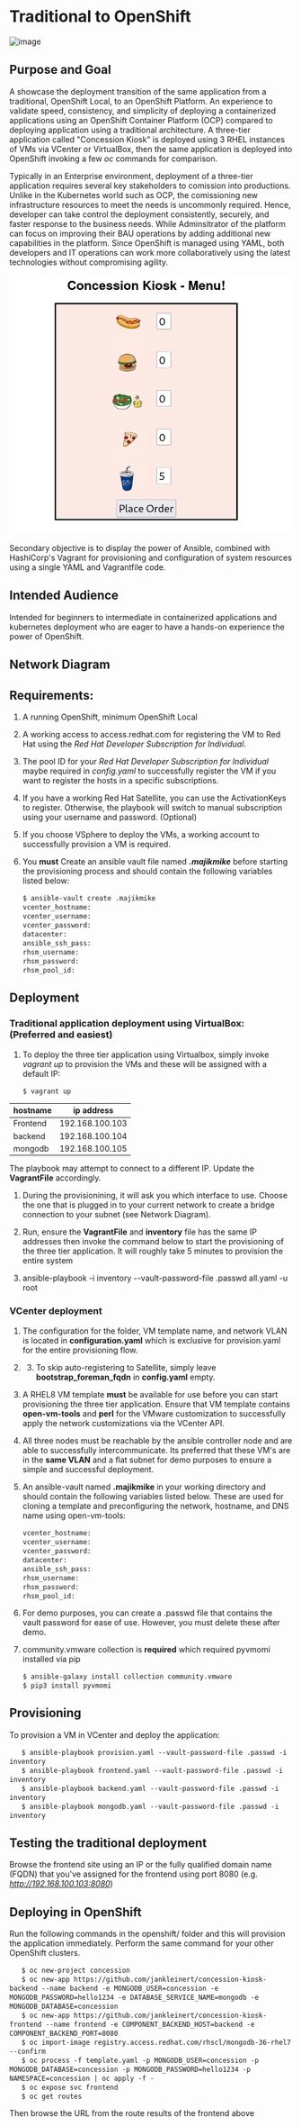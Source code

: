
# Traditional to OpenShift



![image](https://user-images.githubusercontent.com/41275866/227836282-daf0b719-c997-4bfd-b84a-c69ceca73066.png)




## Purpose and Goal

A showcase the deployment transition of the same application from a traditional, OpenShift Local, to an OpenShift Platform. An experience to validate speed, consistency, and simplicity of deploying a containerized applications using an OpenShift Container Platform (OCP) compared to deploying application using a traditional architecture. A three-tier application called "Concession Kiosk" is deployed using 3 RHEL instances of VMs via VCenter or VirtualBox, then the same application is deployed into OpenShift invoking a few *oc* commands for comparison. 

Typically in an Enterprise environment, deployment of a three-tier application requires several key stakeholders to comission into productions. Unlike in the Kubernetes world such as OCP, the comissioning new infrastructure resources to meet the needs is uncommonly required. Hence, developer can take control the deployment consistently, securely, and faster response to the business needs. While Adminsitrator of the platform can focus on improving their BAU operations by adding additional new capabilities in the platform. Since OpenShift is managed using YAML, both developers and IT operations can work more collaboratively using the latest technologies without compromising agility.

![The Sample Application](https://raw.githubusercontent.com/itsbanjo/concession-kiosk-demo/aae0e3838c9074da7986672a38455ae7a411e96f/artefacts/concession-kiosk.png)

Secondary objective is to display the power of Ansible, combined with HashiCorp's Vagrant for provisioning and configuration of system resources using a single YAML and Vagrantfile code.

## Intended Audience

Intended for beginners to intermediate in containerized applications and kubernetes deployment who are eager to have a hands-on experience the power of OpenShift.

## Network Diagram

## Requirements:

1. A running OpenShift, minimum OpenShift Local
2. A working access to access.redhat.com for registering the VM to Red Hat using the *Red Hat Developer Subscription for Individual*.
3. The pool ID for your *Red Hat Developer Subscription for Individual* maybe required in *config.yaml* to successfully register the VM if you want to register the hosts in a specific subscriptions. 
4. If you have a working Red Hat Satellite, you can use the ActivationKeys to register. Otherwise, the playbook will switch to manual subscription using your username and password. (Optional)
5. If you choose VSphere to deploy the VMs, a working account to successfully provision a VM is required. 
6. You **must** Create an ansible vault file named ***.majikmike*** before starting the provisioning process and should contain the following variables listed below:


       $ ansible-vault create .majikmike
       vcenter_hostname:
       vcenter_username:  
       vcenter_password:  
       datacenter:  
       ansible_ssh_pass:  
       rhsm_username: 
       rhsm_password: 
       rhsm_pool_id: 


## Deployment 
### Traditional application deployment using VirtualBox: (Preferred and easiest)
1. To deploy the three tier application using Virtualbox, simply invoke *vagrant up* to provision the VMs and these will be assigned with a default IP:

       $ vagrant up    

| hostname  | ip address      |
|-----------|-----------------|
| Frontend  | 192.168.100.103 |
| backend   | 192.168.100.104 | 
| mongodb   | 192.168.100.105 | 

The playbook may attempt to connect to a different IP. Update the **VagrantFile** accordingly. 

1. During the provisionining, it will ask you which interface to use.  Choose the one that is plugged in to your current network to create a bridge connection to your subnet (see Network Diagram).
   
2. Run, ensure the **VagrantFile** and **inventory** file has the same IP addresses then invoke the command below to start the provisioning of the three tier application. It will roughly take 5 minutes to provision the entire system
3. 
   ansible-playbook -i inventory --vault-password-file .passwd all.yaml -u root

   
### VCenter deployment 


1. The configuration for the folder, VM template name, and network VLAN is located in **configuration.yaml** which is exclusive for provision.yaml for the entire provisioning flow. 
   
2. 3. To skip auto-registering to Satellite, simply leave **bootstrap_foreman_fqdn** in **config.yaml** empty.
   
3. A RHEL8 VM template **must** be available for use before you can start provisioning the three tier application. Ensure that VM template contains **open-vm-tools** and **perl** for the VMware customization to successfully apply the network customizations via the VCenter API. 
   
4. All three nodes must be reachable by the ansible controller node and are able to successfully intercommunicate. Its preferred that these VM's are in the **same VLAN** and a flat subnet for demo purposes to ensure a simple and successful deployment. 
   
5. An ansible-vault named **.majikmike** in your working directory and should contain the following variables listed below. These are used for cloning a template and preconfiguring the network, hostname, and DNS name using open-vm-tools:

       vcenter_hostname:
       vcenter_username:  
       vcenter_password:  
       datacenter:  
       ansible_ssh_pass:  
       rhsm_username: 
       rhsm_password: 
       rhsm_pool_id: 

6. For demo purposes, you can create a .passwd file that contains the vault password for ease of use. However, you must delete these after demo.  

8. community.vmware  collection is **required** which required pyvmomi installed via pip   

       $ ansible-galaxy install collection community.vmware
       $ pip3 install pyvmomi

## Provisioning

To provision a VM in VCenter and deploy the application:

       $ ansible-playbook provision.yaml --vault-password-file .passwd -i inventory
       $ ansible-playbook frontend.yaml --vault-password-file .passwd -i inventory  
       $ ansible-playbook backend.yaml --vault-password-file .passwd -i inventory  
       $ ansible-playbook mongodb.yaml --vault-password-file .passwd -i inventory  


## Testing the traditional deployment

Browse the frontend site using an IP or the fully qualified domain name (FQDN) that you've assigned for the frontend using port 8080 (e.g. *http://192.168.100.103:8080*)



## Deploying in OpenShift 

Run the following commands in the openshift/ folder and this will provision the application immediately. Perform the same command for your other OpenShift clusters. 

       $ oc new-project concession
       $ oc new-app https://github.com/jankleinert/concession-kiosk-backend --name backend -e MONGODB_USER=concession -e MONGODB_PASSWORD=hello1234 -e DATABASE_SERVICE_NAME=mongodb -e MONGODB_DATABASE=concession  
       $ oc new-app https://github.com/jankleinert/concession-kiosk-frontend --name frontend -e COMPONENT_BACKEND_HOST=backend -e COMPONENT_BACKEND_PORT=8080   
       $ oc import-image registry.access.redhat.com/rhscl/mongodb-36-rhel7 --confirm 
       $ oc process -f template.yaml -p MONGODB_USER=concession -p MONGODB_DATABASE=concession -p MONGODB_PASSWORD=hello1234 -p NAMESPACE=concession | oc apply -f - 
       $ oc expose svc frontend
       $ oc get routes  

Then browse the URL from the route results of the frontend above
